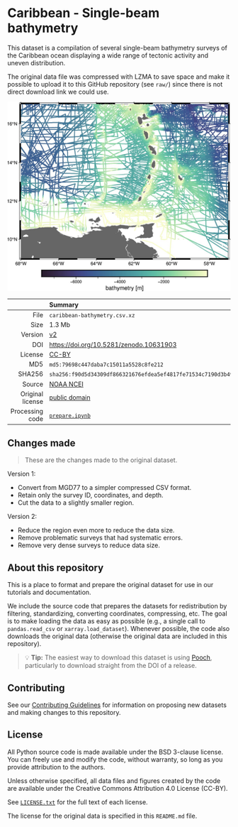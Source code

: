 # Caribbean - Single-beam bathymetry

This dataset is a compilation of several single-beam bathymetry surveys of the
Caribbean ocean displaying a wide range of tectonic activity and uneven
distribution.

The original data file was compressed with LZMA to save space and make it
possible to upload it to this GitHub repository (see `raw/`) since there is not
direct download link we could use.

![Bathymetric depth trackline data.](preview.jpg)

| | Summary |
|--:|:--|
| File | `caribbean-bathymetry.csv.xz` |
| Size | 1.3 Mb |
| Version | [v2](https://github.com/fatiando-data/caribbean-bathymetry/releases/latest) |
| DOI | https://doi.org/10.5281/zenodo.10631903 |
| License | [CC-BY](https://creativecommons.org/licenses/by/4.0/) |
| MD5 | `md5:79698c447daba7c15011a5528c8fe212` |
| SHA256 | `sha256:f90d5d34309df866321676efdea5ef4817fe71534c7190d3b495a33efd2dd20e` |
| Source | [NOAA NCEI](https://ngdc.noaa.gov/mgg/geodas/trackline.html) |
| Original license | [public domain](https://ngdc.noaa.gov/ngdcinfo/privacy.html) |
| Processing code | [`prepare.ipynb`](https://nbviewer.org/github/fatiando-data/caribbean-bathymetry/blob/main/prepare.ipynb) |

## Changes made

> These are the changes made to the original dataset.

Version 1:

* Convert from MGD77 to a simpler compressed CSV format.
* Retain only the survey ID, coordinates, and depth.
* Cut the data to a slightly smaller region.

Version 2:

* Reduce the region even more to reduce the data size.
* Remove problematic surveys that had systematic errors.
* Remove very dense surveys to reduce data size.

## About this repository

This is a place to format and prepare the original dataset for use in our
tutorials and documentation.

We include the source code that prepares the datasets for redistribution by
filtering, standardizing, converting coordinates, compressing, etc.
The goal is to make loading the data as easy as possible (e.g., a single call
to `pandas.read_csv` or `xarray.load_dataset`).
Whenever possible, the code also downloads the original data (otherwise the
original data are included in this repository).

> 💡 **Tip:** The easiest way to download this dataset is using
> [Pooch](https://www.fatiando.org/pooch), particularly to download straight
> from the DOI of a release.

## Contributing

See our [Contributing Guidelines][contrib] for information on proposing new
datasets and making changes to this repository.

## License

All Python source code is made available under the BSD 3-clause license. You
can freely use and modify the code, without warranty, so long as you provide
attribution to the authors.

Unless otherwise specified, all data files and figures created by the code are
available under the Creative Commons Attribution 4.0 License (CC-BY).

See [`LICENSE.txt`](LICENSE.txt) for the full text of each license.

The license for the original data is specified in this `README.md` file.


[contrib]: https://github.com/fatiando-data/.github/blob/main/CONTRIBUTING.md
